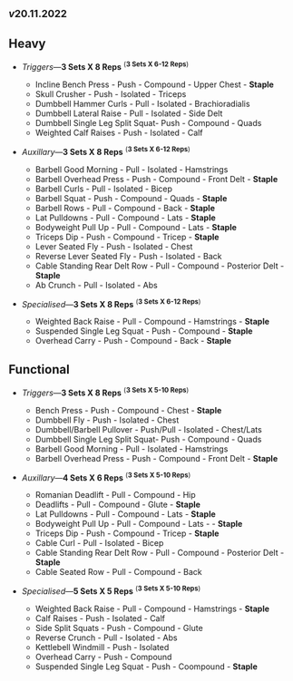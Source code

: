 ## <sub>*v*20.11.2022</sub> 

## **Heavy**

- *Triggers*&mdash;**3 Sets X 8 Reps** <sup>(**3 Sets X 6-12 Reps**)
    - Incline Bench Press - Push - Compound - Upper Chest - **Staple**
    - Skull Crusher - Push - Isolated - Triceps
    - Dumbbell Hammer Curls - Pull - Isolated - Brachioradialis
    - Dumbbell Lateral Raise - Pull - Isolated - Side Delt
    - Dumbbell Single Leg Split Squat- Push - Compound - Quads
    - Weighted Calf Raises - Push - Isolated - Calf

- *Auxillary*&mdash;**3 Sets X 8 Reps** <sup>(**3 Sets X 6-12 Reps**)
    - Barbell Good Morning  - Pull - Isolated - Hamstrings
    - Barbell Overhead Press - Push - Compound - Front Delt - **Staple**
    - Barbell Curls - Pull - Isolated - Bicep
    - Barbell Squat - Push - Compound - Quads - **Staple**
    - Barbell Rows - Pull - Compound - Back - **Staple**
    - Lat Pulldowns - Pull - Compound - Lats - **Staple**
    - Bodyweight Pull Up - Pull - Compound - Lats - **Staple**
    - Triceps Dip - Push - Compound - Tricep - **Staple**
    - Lever Seated Fly - Push - Isolated - Chest
    - Reverse Lever Seated Fly - Push - Isolated - Back
    - Cable Standing Rear Delt Row - Pull - Compound - Posterior Delt - **Staple**
    - Ab Crunch - Pull - Isolated - Abs

- *Specialised*&mdash;**3 Sets X 8 Reps** <sup>(**3 Sets X 6-12 Reps**)
    - Weighted Back Raise - Pull - Compound - Hamstrings - **Staple**
    - Suspended Single Leg Squat - Push - Compound - **Staple**
    - Overhead Carry - Push - Compound - Back - **Staple**

## **Functional**

- *Triggers*&mdash;**3 Sets X 8 Reps** <sup>(**3 Sets X 5-10 Reps**)
    - Bench Press - Push - Compound - Chest - **Staple**
    - Dumbbell Fly - Push - Isolated - Chest
    - Dumbbell/Barbell Pullover - Push/Pull - Isolated - Chest/Lats
    - Dumbbell Single Leg Split Squat- Push - Compound - Quads
    - Barbell Good Morning  - Pull - Isolated - Hamstrings
    - Barbell Overhead Press - Push - Compound - Front Delt - **Staple**

- *Auxillary*&mdash;**4 Sets X 6 Reps** <sup>(**3 Sets X 5-10 Reps**)
    - Romanian Deadlift - Pull - Compound - Hip
    - Deadlifts - Pull - Compound - Glute - **Staple**
    - Lat Pulldowns - Pull - Compound - Lats - **Staple**
    - Bodyweight Pull Up - Pull - Compound - Lats - - **Staple**
    - Triceps Dip - Push - Compound - Tricep - **Staple**
    - Cable Curl - Pull - Isolated - Bicep
    - Cable Standing Rear Delt Row - Pull - Compound - Posterior Delt - **Staple**
    - Cable Seated Row - Pull - Compound - Back

- *Specialised*&mdash;**5 Sets X 5 Reps** <sup>(**3 Sets X 5-10 Reps**)
    - Weighted Back Raise - Pull - Compound - Hamstrings - **Staple**
    - Calf Raises - Push - Isolated - Calf
    - Side Split Squats - Push - Compound - Glute
    - Reverse Crunch - Pull - Isolated - Abs
    - Kettlebell Windmill - Push - Isolated
    - Overhead Carry - Push - Compound
    - Suspended Single Leg Squat - Push - Coompound - **Staple**
